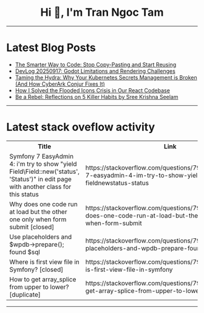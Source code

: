 <h1 align="center">Hi 👋, I'm Tran Ngoc Tam</h1>

---

# Latest Blog Posts 
<!-- BLOG-POST-LIST:START -->
- [The Smarter Way to Code: Stop Copy-Pasting and Start Reusing](https://dev.to/nisarthpatel/the-smarter-way-to-code-stop-copy-pasting-and-start-reusing-1mk1)
- [DevLog 20250917: Godot Limitations and Rendering Challenges](https://dev.to/nfc-charles/devlog-20250917-godot-limitations-and-rendering-challenges-4j3o)
- [Taming the Hydra: Why Your Kubernetes Secrets Management is Broken &lpar;And How CyberArk Conjur Fixes It&rpar;](https://dev.to/binyam/taming-the-hydra-why-your-kubernetes-secrets-management-is-broken-and-how-cyberark-conjur-fixes-f1j)
- [How I Solved the Flooded Icons Crisis in Our React Codebase](https://dev.to/rajeshrenato/how-i-solved-the-flooded-icons-crisis-in-our-react-codebase-1oh7)
- [Be a Rebel: Reflections on 5 Killer Habits by Sree Krishna Seelam](https://dev.to/riya_sharma_98c64a13aef2f/be-a-rebel-reflections-on-5-killer-habits-by-sree-krishna-seelam-4i34)
<!-- BLOG-POST-LIST:END -->

---

# Latest stack oveflow activity
<table>
  <tr><th>Title</th><th>Link</th></tr>
  <!-- STACKOVERFLOW:START --><tr><td>Symfony 7 EasyAdmin 4: i&#39;m try to show &quot;yield Field\Field::new&lpar;&#39;status&#39;, &#39;Status&#39;&rpar;&quot; in edit page with another class for this status</td><td>https://stackoverflow.com/questions/79768497/symfony-7-easyadmin-4-im-try-to-show-yield-field-fieldnewstatus-status</td></tr><tr><td>Why does one code run at load but the other one only when form submit [closed]</td><td>https://stackoverflow.com/questions/79768298/why-does-one-code-run-at-load-but-the-other-one-only-when-form-submit</td></tr><tr><td>Use placeholders and $wpdb-&gt;prepare&lpar;&rpar;; found $sql</td><td>https://stackoverflow.com/questions/79768265/use-placeholders-and-wpdb-prepare-found-sql</td></tr><tr><td>Where is first view file in Symfony? [closed]</td><td>https://stackoverflow.com/questions/79768074/where-is-first-view-file-in-symfony</td></tr><tr><td>How to get array_splice from upper to lower? [duplicate]</td><td>https://stackoverflow.com/questions/79768068/how-to-get-array-splice-from-upper-to-lower</td></tr><!-- STACKOVERFLOW:END -->
</table>

---


